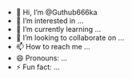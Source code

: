 - 👋 Hi, I’m @Guthub666ka
- 👀 I’m interested in ...
- 🌱 I’m currently learning ...
- 💞️ I’m looking to collaborate on ...
- 📫 How to reach me ...
- 😄 Pronouns: ...
- ⚡ Fun fact: ...

<!---
Guthub666ka/Guthub666ka is a ✨ special ✨ repository because its `README.md` (this file) appears on your GitHub profile.
You can click the Preview link to take a look at your changes.
--->
